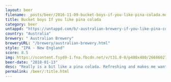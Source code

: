 ```yaml
---
layout: beer
filename: _posts/beer/2016-11-09-bucket-boys-if-you-like-pina-colada.md
title: Bucket boys If you like pina colada
category: beer
untappd: "https://untappd.com/b/-australian-brewery-if-you-like-pina-colada-new-england-milkshake-ipa/2332824"
country: "Australia"
brewery: " Australian Brewery"
breweryURL: "/brewery/australian-brewery.html"
style: "IPA - New England"
score: 8.5
img: https://scontent.fsyd9-1.fna.fbcdn.net/v/t31.0-0/p480x480/26686027_10155922809143745_4908906281664853624_o.jpg?_nc_cat=107&_nc_sid=e007fa&_nc_ohc=pZRLQVQEko8AX91XOIn&_nc_ht=scontent.fsyd9-1.fna&_nc_tp=6&oh=9d4280a10d408cd8871381f348dc43a6&oe=5F499D6D
beer-date: "2018-01-13"
desc: "Really is a bit like a pina colada. Refreshing and makes me want more"
permalink: /beer/:title.html
---
```


